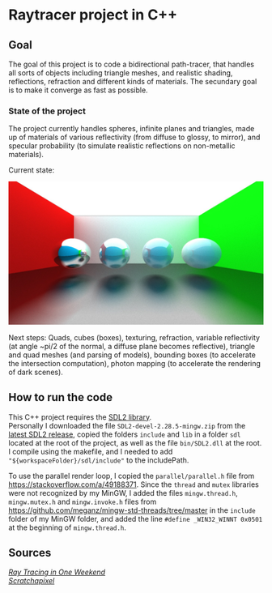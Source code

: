 # Raytracer project in C++

## Goal

The goal of this project is to code a bidirectional path-tracer, that handles all sorts of objects including triangle meshes, and realistic shading, reflections, refraction and different kinds of materials. The secundary goal is to make it converge as fast as possible.

### State of the project

The project currently handles spheres, infinite planes and triangles, made up of materials of various reflectivity (from diffuse to glossy, to mirror), and specular probability (to simulate realistic reflections on non-metallic materials).

Current state:

![Screen](pictures/pathtracer11_1000rpp.jpg)

Next steps:
Quads, cubes (boxes), texturing, refraction, variable reflectivity (at angle ~pi/2 of the normal, a diffuse plane becomes reflective), triangle and quad meshes (and parsing of models), bounding boxes (to accelerate the intersection computation), photon mapping (to accelerate the rendering of dark scenes).


## How to run the code

This C++ project requires the [SDL2 library](https://www.libsdl.org/).  
Personally I downloaded the file ```SDL2-devel-2.28.5-mingw.zip``` from the [latest SDL2 release](https://github.com/libsdl-org/SDL/releases/tag/release-2.28.5), copied the folders ```include``` and ```lib``` in a folder ```sdl``` located at the root of the project, as well as the file ```bin/SDL2.dll``` at the root. I compile using the makefile, and I needed to add ```"${workspaceFolder}/sdl/include"``` to the includePath.

To use the parallel render loop, I copied the ```parallel/parallel.h``` file from https://stackoverflow.com/a/49188371. Since the ```thread``` and ```mutex``` libraries were not recognized by my MinGW, I added the files ```mingw.thread.h```, ```mingw.mutex.h``` and ```mingw.invoke.h``` files from https://github.com/meganz/mingw-std-threads/tree/master in the ```include``` folder of my MinGW folder, and added the line ```#define _WIN32_WINNT 0x0501``` at the beginning of ```mingw.thread.h```.

## Sources

[_Ray Tracing in One Weekend_](https://raytracing.github.io/books/RayTracingInOneWeekend.html)  
[_Scratchapixel_](https://www.scratchapixel.com)